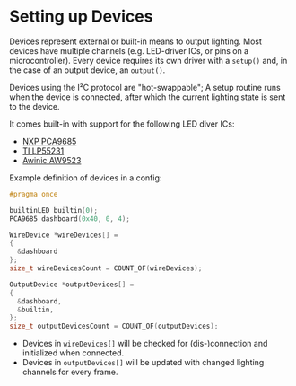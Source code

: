 # Setting up Devices

Devices represent external or built-in means to output lighting. Most devices have multiple channels (e.g. LED-driver ICs, or pins on a microcontroller). Every device requires its own driver with a `setup()` and, in the case of an output device, an `output()`.

Devices using the I²C protocol are "hot-swappable"; A setup routine runs when the device is connected, after which the current lighting state is sent to the device.

It comes built-in with support for the following LED diver ICs:

* [NXP PCA9685](https://www.nxp.com/docs/en/data-sheet/PCA9685.pdf)
* [TI LP55231](https://www.ti.com/lit/ds/symlink/lp55231.pdf)
* [Awinic AW9523](https://doc.awinic.com/doc/202403/deffbf3b-7e7b-4ff6-8e91-fd85e2d845d5.pdf)

Example definition of devices in a config:
```cpp
#pragma once

builtinLED builtin(0);
PCA9685 dashboard(0x40, 0, 4);

WireDevice *wireDevices[] =
{
  &dashboard
};
size_t wireDevicesCount = COUNT_OF(wireDevices);

OutputDevice *outputDevices[] =
{
  &dashboard,
  &builtin,
};
size_t outputDevicesCount = COUNT_OF(outputDevices);
```

* Devices in `wireDevices[]` will be checked for (dis-)connection and initialized when connected.
* Devices in `outputDevices[]` will be updated with changed lighting channels for every frame.
